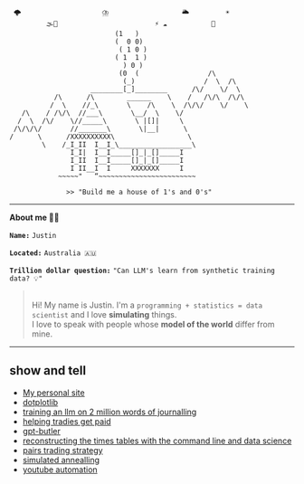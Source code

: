 ```
 🌩️                    ⛈️                  🌥️         ☀️
         🌫️🌈                        ⚡️ ☁️           🌙
                          (1   )
                          (  0 0)
                           ( 1 0 )
                          ( 1  1 )
                            ) 0 )
                           (0  (                 /\
                            (_)                 /  \  /\
                    ________[_]________      /\/    \/  \
           /\      /\        ______    \    /   /\/\  /\/\
          /  \    //_\       \    /\    \  /\/\/    \/    \
   /\    / /\/\  //___\       \__/  \    \/
  /  \  /\/    \//_____\       \ |[]|     \
 /\/\/\/       //_______\       \|__|      \
/      \      /XXXXXXXXXX\                  \
        \    /_I_II  I__I_\__________________\
               I_I|  I__I_____[]_|_[]_____I
               I_II  I__I_____[]_|_[]_____I
               I II__I  I     XXXXXXX     I
            ~~~~~"   “~~~~~~~~~~~~~~~~~~~~~~~~

              >> "Build me a house of 1's and 0's"

```

---

**About me 👦🏻**

**`Name:`** `Justin`

**`Located:`** `Australia 🇦🇺`

**`Trillion dollar question:`** `"Can LLM's learn from synthetic training data? 💡"`

><br> Hi! My name is Justin. I'm a `programming + statistics = data scientist` and I love **simulating** things.
><br> I love to speak with people whose **model of the world** differ from mine.

---

## show and tell

- [My personal site](https://jl33-ai.github.io)
- [dotplotlib](https://github.com/jl33-ai/dotplotlib)
- [training an llm on 2 million words of journalling](https://github.com/jl33-ai/diary-gpt/tree/main)
- [helping tradies get paid](https://github.com/jl33-ai/security-of-payment-dataset)
- [gpt-butler](https://github.com/jl33-ai/girlfriend-gpt-butler)
- [reconstructing the times tables with the command line and data science](https://github.com/jl33-ai/s9-quant)
- [pairs trading strategy](https://github.com/jl33-ai/pairs-trading-analysis-and-simulation/blob/main/Pairs%20Trading%20Strategy.ipynb)
- [simulated annealling](https://github.com/jl33-ai/competitive-programming/blob/main/amandas-automaton/simulated_annealing_parameter_optimisation.ipynb)
- [youtube automation](https://github.com/jl33-ai/song-to-image)
